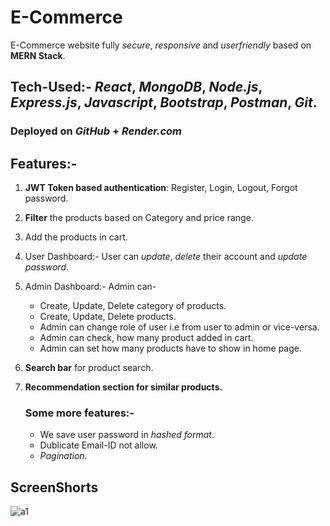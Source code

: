 
# E-Commerce
E-Commerce website fully *secure*, *responsive* and *userfriendly* based on **MERN Stack**.

## Tech-Used:- *React*, *MongoDB*, *Node.js*, *Express.js*, *Javascript*, *Bootstrap*, *Postman*, *Git*.

### Deployed on *GitHub* + *Render.com*

## Features:-
1) **JWT Token based authentication**: Register, Login, Logout, Forgot password.
2) **Filter** the products based on Category and price range.
3) Add the products in cart.
4) User Dashboard:- User can *update*, *delete* their account and *update password*.
5) Admin Dashboard:- Admin can-
   * Create, Update, Delete category of products.
   * Create, Update, Delete products.
   * Admin can change role of user i.e from user to admin or vice-versa.
   * Admin can check, how many product added in cart.
   * Admin can set how many products have to show in home page.
6) **Search bar** for product search.
7) **Recommendation section for similar products.**

   ### Some more features:-
   * We save user password in *hashed format*.
   * Dublicate Email-ID not allow.
   * *Pagination*.

## ScreenShorts
![a1](https://github.com/Abhay-Kumar30/E-Commerce/assets/166091833/82557a46-71f4-4956-86aa-f283c34c40a2)



